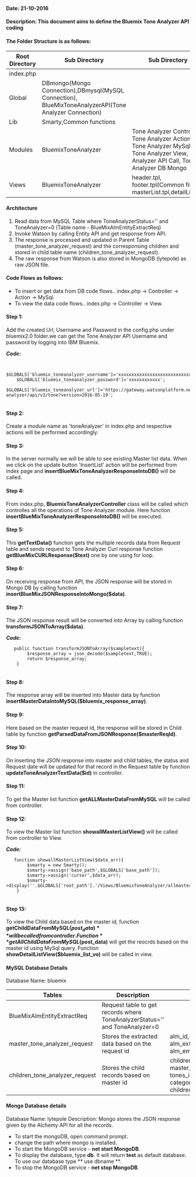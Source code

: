 #### Date: 21-10-2016
#### Description: This document aims to define the Bluemix Tone Analyzer API coding 


#### The Folder Structure is as follows:
   
   
   Root Directory | Sub Directory | Sub Directory 
------------ | ------------- | -------------
index.php | | |
Global | DBmongo(Mongo Connection),DBmysql(MySQL Connection), BlueMixToneAnalyzerAPI(Tone Analyzer Connection)  | 
Lib | Smarty,Common functions | |
Modules | BluemixToneAnalyzer | Tone Analyzer Controller, Tone Analyzer Action, Tone Analyzer MySql, Tone Analyzer View, Tone Analyzer API Call, Tone Analyzer DB Mongo|
Views | BluemixToneAnalyzer | header.tpl, footer.tpl(Common files), masterList.tpl,detailList.tpl|

#### Architecture

1. Read data from MySQL Table where ToneAnalyzerStatus='' and ToneAnalyzer=0 (Table name - BlueMixAlmEntityExtractReq)
2. Invoke Watson by calling Entity API and get response from API.
4. The response is processed and updated in Parent Table (master_tone_analyzer_request) and the corresponsing children and stored in child table name (children_tone_analyzer_request). 
5. The raw response from Watson is also stored in MongoDB (lytepole) as raw JSON file.

#### Code Flows as follows:
   * To insert or get data from DB code flows.. index.php -> Controller -> Action -> MySql.
   * To view the data code flows.. index.php -> Controller -> View.
   
 
#### Step 1:
  Add the created Url, Username and Password in the config.php under bluemix2.0 folder.we can get the Tone Analyzer API Username and password by logging into IBM Bluemix. 
	
**_Code:_**
	
```
	
	$GLOBALS['bluemix_toneanalyzer_username']='xxxxxxxxxxxxxxxxxxxxxxxxxxxxxxxx';
	$GLOBALS['bluemix_toneanalyzer_password']='xxxxxxxxxxxx';
	$GLOBALS['bluemix_toneanalyzer_url']='https://gateway.watsonplatform.net/tone-analyzer/api/v3/tone?version=2016-05-19';
	
```
	
  
#### Step 2:
  Create a module name as 'toneAnalyzer' in index.php and respective actions will be performed accordingly.
  

#### Step 3:
   In the server normally we will be able to see existing Master list data. When we click on the update button 'InsertList' action will be performed from index page and **insertBlueMixToneAnalyzerResponseIntoDB()** will be called.
   
#### Step 4:
   From index.php, **BluemixToneAnalyzerController** class will be called which controlles all the operations of Tone Analyzer module. Here function **insertBlueMixToneAnalyzerResponseIntoDB()** will be executed.
   
#### Step 5:
   This **getTextData()** function gets the multiple records data from Request table and sends request to Tone Analyzer Curl response function **getBlueMixCURLResponse($text)** one by one using for loop.
   
#### Step 6:
   On receiving response from API, the JSON response will be stored in Mongo DB by calling function  **insertBlueMixJSONResponseIntoMongo($data)**.
   
#### Step 7:
   The JSON response result will be converted into Array by calling function **transformJSONToArray($data)**.
   
**_Code:_**

```   
   public function transformJSONToArray($sampletext){
    	$response_array = json_decode($sampletext,TRUE);
    	return $response_array;
	}
  
```  

#### Step 8:
   The response array will be inserted into Master data by function **insertMasterDataIntoMySQL($bluemix_response_array)**.
   

#### Step 9:
   Here based on the master request id, the response will be stored in Child table by function **getParsedDataFromJSONResponse($masterReqId)**.



#### Step 10:
   On inserting the JSON response into master and child tables, the status and Request date will be updated for that record in the Request table by function **updateToneAnalyzerTextData($id)** in controller.


#### Step 11:
   To get the Master list function **getALLMasterDataFromMySQL** will be called from controller.
   
#### Step 12:
   To view the Master list function **showallMasterListView()** will be called from controller to View.
   
**_Code:_**

```
   function showallMasterListView($data_arr){
        $smarty = new Smarty();
        $smarty->assign('base_path',$GLOBALS['base_path']);
		$smarty->assign('cursor',$data_arr);
	    $smarty->display(''.$GLOBALS['root_path'].'/Views/BluemixToneAnalyzer/allmasterList.tpl');
    }
    
``` 

#### Step 13:
   To view the Child data based on the master id, function **getChildDataFromMySQL($post_data)** will be called from controller.
   Function **getAllChildDataFromMySQL($post_data)** will get the reocrds based on the master id using MySql query. Function **showDetailListView($bluemix_list_vo)** will be called in view. 
   
#### MySQL Database Details

  
 Database Name: bluemix
 
 Tables | Description | Fields 
------------ | ------------- | ------------
BlueMixAlmEntityExtractReq | Request table to get records where ToneAnalyzerStatus='' and ToneAnalyzer=0 | |
master_tone_analyzer_request | Stores the extracted data based on the request id | alm_id, alm_request_date, alm_external_id, alm_emotion_response_text |
children_tone_analyzer_request | Stores the child records based on master id | children_id, master_request_id, tones_id, tones_tone_name, category_id, children_date_created |
 
 
#### Mongo Database details
 
Database Name: lytepole
Description: Mongo stores the JSON response given by the Alchemy API for all the records.

- To start the mongoDB, open command prompt.
- change the path where mongo is installed.
- To start the MongoDB service - **net start MongoDB**.
- To display the database, type **db**. It will return **test** as default database. To use our database type ** use dbname **.
- To stop the MongoDB service - **net stop MongoDB**.
